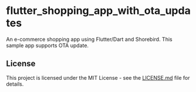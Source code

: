 # flutter_shopping_app_with_ota_updates

An e-commerce shopping app using Flutter/Dart and Shorebird. This sample app supports OTA update.

## License

This project is licensed under the MIT License - see the [LICENSE.md](LICENSE.md) file for details.
